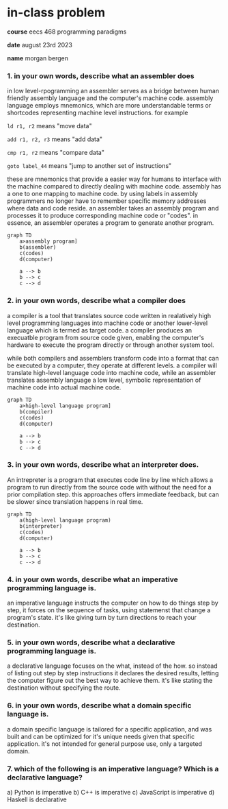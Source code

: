 #  in-class problem

**course** eecs 468 programming paradigms

**date** august 23rd 2023

**name**  morgan bergen

###  1.  in your own words, describe what an assembler does

in low level-rpogramming an assembler serves as a bridge between human friendly assembly language and the computer's machine code.  assembly language employs mnemonics, which are more understandable terms or shortcodes representing machine level instructions.  for example

`ld r1, r2` means "move data"

`add r1, r2, r3` means "add data"

`cmp r1, r2` means "compare data"

`goto label_44` means "jump to another set of instructions"

these are mnemonics that provide a easier way for humans to interface with the machine compared to directly dealing with machine code.  assembly has a one to one mapping to machine code.  by using labels in assembly programmers no longer have to remember specific memory addresses where data and code reside.  an assembler takes an assembly program and processes it to produce corresponding machine code or "codes".  in essence, an assembler operates a program to generate another program.

```mermaid
graph TD
    a>assembly program]
    b(assembler)
    c(codes)
    d(computer)

    a --> b
    b --> c
    c --> d
```

###  2.  in your own words, describe what a compiler does

a compiler is a tool that translates source code written in realatively high level programming languages into machine code or another lower-level language which is termed as target code.  a compiler produces an execuatble program from source code given, enabling the computer's hardware to execute the program directly or through another system tool.

while both compilers and assemblers transform code into a format that can be executed by a computer, they operate at different levels.  a compiler will translate high-level language code into machine code, while an assembler translates assembly language a low level, symbolic representation of machine code into actual machine code.


```mermaid
graph TD
    a>high-level language program]
    b(compiler)
    c(codes)
    d(computer)

    a --> b
    b --> c
    c --> d
```

###  3.  in your own words, describe what an interpreter does.

An intrepreter is a program that executes code line by line which allows a program to run directly from the source code with without the need for a prior compilation step.  this approaches offers immediate feedback, but can be slower since translation happens in real time.

```mermaid
graph TD
    a(high-level language program)
    b(interpreter)
    c(codes)
    d(computer)

    a --> b
    b --> c
    c --> d
```

###  4. in your own words, describe what an imperative programming language is.

an imperative language instructs the computer on how to do things step by step, it forces on the sequence of tasks, using statemenst that change a program's state.  it's like giving turn by turn directions to reach your destination. 

###  5. in your own words, describe what a declarative programming language is.

a declarative language focuses on the what, instead of the how.  so instead of listing out step by step instructions it declares the desired results, letting the computer figure out the best way to achieve them.  it's like stating the destination without specifying the route.

###  6. in your own words, describe what a domain specific language is.

a domain specific language is tailored for a specific application, and was built and can be optimized for it's unique needs given that specific application.  it's not intended for general purpose use, only a targeted domain.

###  7. which of the following is an imperative language? Which is a declarative language?

a) Python is imperative
b) C++ is imperative
c) JavaScript is imperative
d) Haskell is declarative
